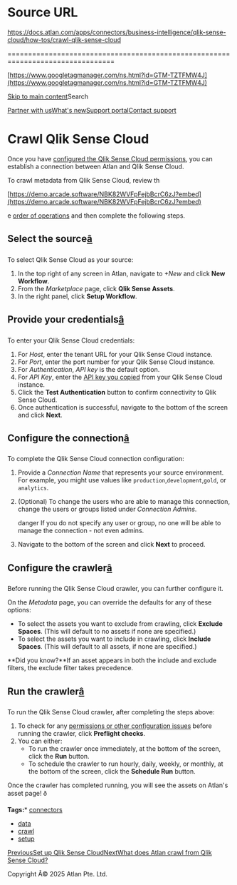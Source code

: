 # Source URL
https://docs.atlan.com/apps/connectors/business-intelligence/qlik-sense-cloud/how-tos/crawl-qlik-sense-cloud

================================================================================

<!--
canonical: https://docs.atlan.com/apps/connectors/business-intelligence/qlik-sense-cloud/how-tos/crawl-qlik-sense-cloud
link-alternate: https://docs.atlan.com/apps/connectors/business-intelligence/qlik-sense-cloud/how-tos/crawl-qlik-sense-cloud
meta-description: Once you have [configured the Qlik Sense Cloud permissions](/apps/connectors/business-intelligence/qlik-sense-cloud/how-tos/set-up-qlik-sense-cloud), you can establish a connection between Atlan and Qlik Sense Cloud.
meta-docsearch:docusaurus_tag: docs-default-current
meta-docsearch:language: en
meta-docsearch:version: current
meta-docusaurus_locale: en
meta-docusaurus_tag: docs-default-current
meta-docusaurus_version: current
meta-generator: Docusaurus v3.8.1
meta-og-description: Once you have [configured the Qlik Sense Cloud permissions](/apps/connectors/business-intelligence/qlik-sense-cloud/how-tos/set-up-qlik-sense-cloud), you can establish a connection between Atlan and Qlik Sense Cloud.
meta-og-locale: en
meta-og-title: Crawl Qlik Sense Cloud | Atlan Documentation
meta-og-url: https://docs.atlan.com/apps/connectors/business-intelligence/qlik-sense-cloud/how-tos/crawl-qlik-sense-cloud
meta-twitter:card: summary_large_image
meta-viewport: width=device-width,initial-scale=1
title: Crawl Qlik Sense Cloud | Atlan Documentation
-->

[https://www.googletagmanager.com/ns.html?id=GTM-TZTFMW4J](https://www.googletagmanager.com/ns.html?id=GTM-TZTFMW4J)

[Skip to main content](#__docusaurus_skipToContent_fallback)Search

[Partner with us](https://docs.google.com/forms/d/e/1FAIpQLScuAIhCm2GS7YFstrOjawbP8J7PUmOynQo7wI2yGCcCyEcVSw/viewform)[What's new](https://shipped.atlan.com/)[Support portal](https://atlan.zendesk.com/auth/v2/login/signin?return_to=https%3A%2F%2Fatlan.zendesk.com%2Fhc%2Fen-us&theme=hc&locale=en-us&brand_id=1900000425113&auth_origin=1900000425113%2Cfalse%2Ctrue)[Contact support](/support/submit-request)

Crawl Qlik Sense Cloud
======================

Once you have [configured the Qlik Sense Cloud permissions](/apps/connectors/business-intelligence/qlik-sense-cloud/how-tos/set-up-qlik-sense-cloud), you can establish a connection between Atlan and Qlik Sense Cloud.

To crawl metadata from Qlik Sense Cloud, review th

[https://demo.arcade.software/NBK82WVFpFejbBcrC6zJ?embed](https://demo.arcade.software/NBK82WVFpFejbBcrC6zJ?embed)

e [order of operations](/product/connections/how-tos/order-workflows) and then complete the following steps.

Select the source[â](#select-the-source "Direct link to Select the source")
-----------------------------------------------------------------------------

To select Qlik Sense Cloud as your source:

1. In the top right of any screen in Atlan, navigate to *\+New* and click **New Workflow**.
2. From the *Marketplace* page, click **Qlik Sense Assets**.
3. In the right panel, click **Setup Workflow**.

Provide your credentials[â](#provide-your-credentials "Direct link to Provide your credentials")
--------------------------------------------------------------------------------------------------

To enter your Qlik Sense Cloud credentials:

1. For *Host*, enter the tenant URL for your Qlik Sense Cloud instance.
2. For *Port*, enter the port number for your Qlik Sense Cloud instance.
3. For *Authentication*, *API key* is the default option.
4. For *API Key*, enter the [API key you copied](/apps/connectors/business-intelligence/qlik-sense-cloud/how-tos/set-up-qlik-sense-cloud#generate-api-key) from your Qlik Sense Cloud instance.
5. Click the **Test Authentication** button to confirm connectivity to Qlik Sense Cloud.
6. Once authentication is successful, navigate to the bottom of the screen and click **Next**.

Configure the connection[â](#configure-the-connection "Direct link to Configure the connection")
--------------------------------------------------------------------------------------------------

To complete the Qlik Sense Cloud connection configuration:

1. Provide a *Connection Name* that represents your source environment. For example, you might use values like `production`,`development`,`gold`, or `analytics`.
2. (Optional) To change the users who are able to manage this connection, change the users or groups listed under *Connection Admins*.

    danger If you do not specify any user or group, no one will be able to manage the connection \- not even admins.
3. Navigate to the bottom of the screen and click **Next** to proceed.

Configure the crawler[â](#configure-the-crawler "Direct link to Configure the crawler")
-----------------------------------------------------------------------------------------

Before running the Qlik Sense Cloud crawler, you can further configure it.

On the *Metadata* page, you can override the defaults for any of these options:

* To select the assets you want to exclude from crawling, click **Exclude Spaces**. (This will default to no assets if none are specified.)
* To select the assets you want to include in crawling, click **Include Spaces**. (This will default to all assets, if none are specified.)

**Did you know?**If an asset appears in both the include and exclude filters, the exclude filter takes precedence.

Run the crawler[â](#run-the-crawler "Direct link to Run the crawler")
-----------------------------------------------------------------------

To run the Qlik Sense Cloud crawler, after completing the steps above:

1. To check for any [permissions or other configuration issues](/apps/connectors/business-intelligence/qlik-sense-cloud/references/preflight-checks-for-qlik-sense-cloud) before running the crawler, click **Preflight checks**.
2. You can either:
    * To run the crawler once immediately, at the bottom of the screen, click the **Run** button.
    * To schedule the crawler to run hourly, daily, weekly, or monthly, at the bottom of the screen, click the **Schedule Run** button.

Once the crawler has completed running, you will see the assets on Atlan's asset page! ð

**Tags:*** [connectors](/tags/connectors)
* [data](/tags/data)
* [crawl](/tags/crawl)
* [setup](/tags/setup)

[PreviousSet up Qlik Sense Cloud](/apps/connectors/business-intelligence/qlik-sense-cloud/how-tos/set-up-qlik-sense-cloud)[NextWhat does Atlan crawl from Qlik Sense Cloud?](/apps/connectors/business-intelligence/qlik-sense-cloud/references/what-does-atlan-crawl-from-qlik-sense-cloud)

Copyright Â© 2025 Atlan Pte. Ltd.

